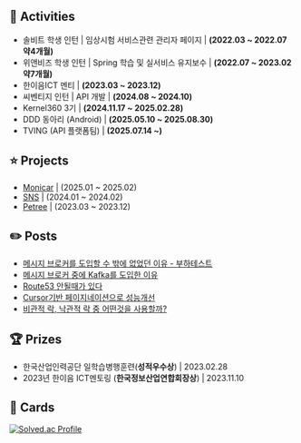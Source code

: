 ## 📔 Activities
- 솔비트 학생 인턴 | 임상시험 서비스관련 관리자 페이지 | **(2022.03 ~ 2022.07 약4개월)**
- 위앤비즈 학생 인턴 | Spring 학습 및 실서비스 유지보수 | **(2022.07 ~ 2023.02 약7개월)**
- 한이음ICT 멘티 | **(2023.03 ~ 2023.12)**
- 씨벤티지 인턴 | API 개발 | **(2024.08 ~ 2024.10)**
- Kernel360 3기 | **(2024.11.17 ~ 2025.02.28)**
- DDD 동아리 (Android) | **(2025.05.10 ~ 2025.08.30)**
- TVING (API 플랫폼팀) | **(2025.07.14 ~)**

## ⭐ Projects
- [Monicar](https://github.com/Kernel360/KDEV3_monicar_BE) | (2025.01 ~ 2025.02)
- [SNS](https://github.com/Suxxxxhyun/sns-project) | (2024.01 ~ 2024.02) 
- [Petree](https://github.com/next-petree/backend) | (2023.03 ~ 2023.12)

## ✏️ Posts
- [메시지 브로커를 도입할 수 밖에 없었던 이유 - 부하테스트](https://www.canva.com/design/DAGfcRy6xGE/q6HvKo_qZ0ftXHH79zK6rg/edit?utm_content=DAGfcRy6xGE&utm_campaign=designshare&utm_medium=link2&utm_source=sharebutton)
- [메시지 브로커 중에 Kafka를 도입한 이유](https://github.com/Kernel360/KDEV3_monicar_BE/wiki/%EB%A9%94%EC%8B%9C%EC%A7%80-%EB%B8%8C%EB%A1%9C%EC%BB%A4-%EC%A4%91%EC%97%90-Kafka%EB%A5%BC-%EB%8F%84%EC%9E%85%ED%95%9C-%EC%9D%B4%EC%9C%A0)
- [Route53 안될때가 있다](https://github.com/Kernel360/KDEV3_monicar_BE/wiki/Route53-%EC%95%88%EB%90%A0%EB%95%8C%EA%B0%80-%EC%9E%88%EB%8B%A4.)
- [Cursor기반 페이지네이션으로 성능개선](https://qkrtngus116.tistory.com/91)
- [비관적 락, 낙관적 락 중 어떤것을 사용할까?](https://qkrtngus116.tistory.com/90)

  
## 🏆 Prizes
- 한국산업인력공단 일학습병행훈련(**성적우수상**) | 2023.02.28
- 2023년 한이음 ICT멘토링 (**한국정보산업연합회장상**) | 2023.11.10

## 📙 Cards
[![Solved.ac Profile](http://mazassumnida.wtf/api/generate_badge?boj=qkrtngus116)](https://solved.ac/qkrtngus116)
